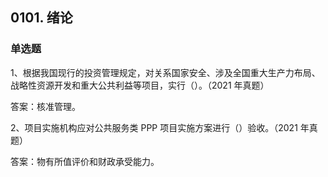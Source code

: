 ## 0101. 绪论

### 单选题

1、根据我国现行的投资管理规定，对关系国家安全、涉及全国重大生产力布局、战略性资源开发和重大公共利益等项目，实行（）。（2021 年真题）

答案：核准管理。

2、项目实施机构应对公共服务类 PPP 项目实施方案进行（）验收。（2021 年真题）

答案：物有所值评价和财政承受能力。